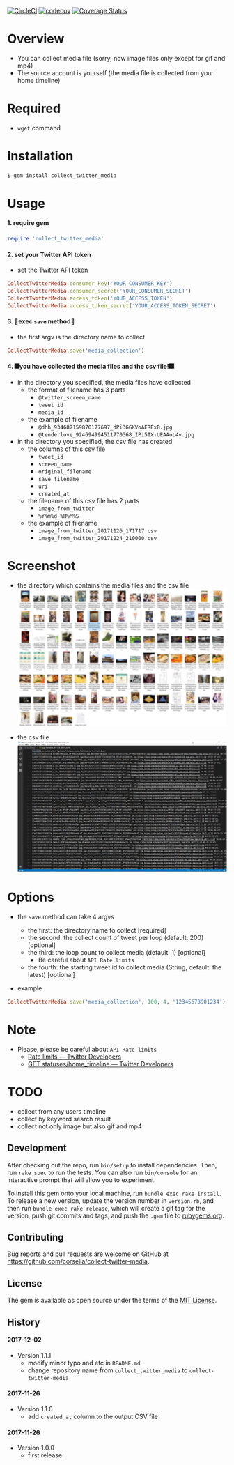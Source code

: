 [![CircleCI](https://circleci.com/gh/corselia/collect_twitter_media/tree/master.svg?style=svg)](https://circleci.com/gh/corselia/collect_twitter_media/tree/master) [![codecov](https://codecov.io/gh/corselia/collect_twitter_media/branch/master/graph/badge.svg)](https://codecov.io/gh/corselia/collect_twitter_media) [![Coverage Status](https://coveralls.io/repos/github/corselia/collect_twitter_media/badge.svg)](https://coveralls.io/github/corselia/collect_twitter_media)

# Overview
- You can collect media file (sorry, now image files only except for gif and mp4)
- The source account is yourself (the media file is collected from your home timeline)

# Required
- `wget` command

# Installation
```ruby
$ gem install collect_twitter_media
```

# Usage

#### 1. require gem
```ruby
require 'collect_twitter_media'
```

#### 2. set your Twitter API token
- set the Twitter API token

```ruby
CollectTwitterMedia.consumer_key('YOUR_CONSUMER_KEY')
CollectTwitterMedia.consumer_secret('YOUR_CONSUMER_SECRET')
CollectTwitterMedia.access_token('YOUR_ACCESS_TOKEN')
CollectTwitterMedia.access_token_secret('YOUR_ACCESS_TOKEN_SECRET')
```

#### 3. 🎉exec `save` method🎉
- the first argv is the directory name to collect

```ruby
CollectTwitterMedia.save('media_collection')
```

#### 4. 🎆you have collected the media files and the csv file!🎆
- in the directory you specified, the media files have collected
    - the format of filename has 3 parts
        - `@twitter_screen_name`
        - `tweet_id`
        - `media_id`
    - the example of filename
        - `@dhh_934687159870177697_dPi3GGKVoAERExB.jpg`
        - `@tenderlove_924694994511770368_IPi5IX-UEAAoL4v.jpg`
- in the directory you specified, the csv file has created
    - the columns of this csv file
        - `tweet_id`
        - `screen_name`
        - `original_filename`
        - `save_filename`
        - `uri`
        - `created_at`
    - the filename of this csv file has 2 parts
        - `image_from_twitter`
        - `%Y%m%d_%H%M%S`
    - the example of filename
        - `image_from_twitter_20171126_171717.csv`
        - `image_from_twitter_20171224_210000.csv`

# Screenshot
- the directory which contains the media files and the csv file
![the_result_directory](the_result_directory.jpg "the_result_directory")

- the csv file
![the_csv_file](the_csv_file.png "the_csv_file")

# Options
- the `save` method can take 4 argvs
    - the first:  the directory name to collect [required]
    - the second: the collect count of tweet per loop (default: 200) [optional]
    - the third:  the loop count to collect media (default: 1) [optional]
        - Be careful about `API Rate limits`
    - the fourth: the starting tweet id to collect media (String, default: the latest) [optional]

- example

```ruby
CollectTwitterMedia.save('media_collection', 100, 4, '12345678901234')
```

# Note
- Please, please be careful about `API Rate limits`
    - [Rate limits — Twitter Developers](https://developer.twitter.com/en/docs/basics/rate-limits)
    - [GET statuses/home\_timeline — Twitter Developers](https://developer.twitter.com/en/docs/tweets/timelines/api-reference/get-statuses-home_timeline)

# TODO
- collect from any users timeline
- collect by keyword search result
- collect not only image but also gif and mp4

## Development
After checking out the repo, run `bin/setup` to install dependencies. Then, run `rake spec` to run the tests. You can also run `bin/console` for an interactive prompt that will allow you to experiment.

To install this gem onto your local machine, run `bundle exec rake install`. To release a new version, update the version number in `version.rb`, and then run `bundle exec rake release`, which will create a git tag for the version, push git commits and tags, and push the `.gem` file to [rubygems.org](https://rubygems.org).

## Contributing
Bug reports and pull requests are welcome on GitHub at https://github.com/corselia/collect-twitter-media.

## License
The gem is available as open source under the terms of the [MIT License](https://opensource.org/licenses/MIT).

## History

#### 2017-12-02
- Version 1.1.1
    - modify minor typo and etc in `README.md`
    - change repository name from `collect_twitter_media` to `collect-twitter-media`

#### 2017-11-26
- Version 1.1.0
    - add `created_at` column to the output CSV file

#### 2017-11-26
- Version 1.0.0
    - first release
